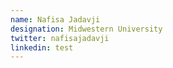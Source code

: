 ```yaml
---
name: Nafisa Jadavji
designation: Midwestern University
twitter: nafisajadavji
linkedin: test
---
```

